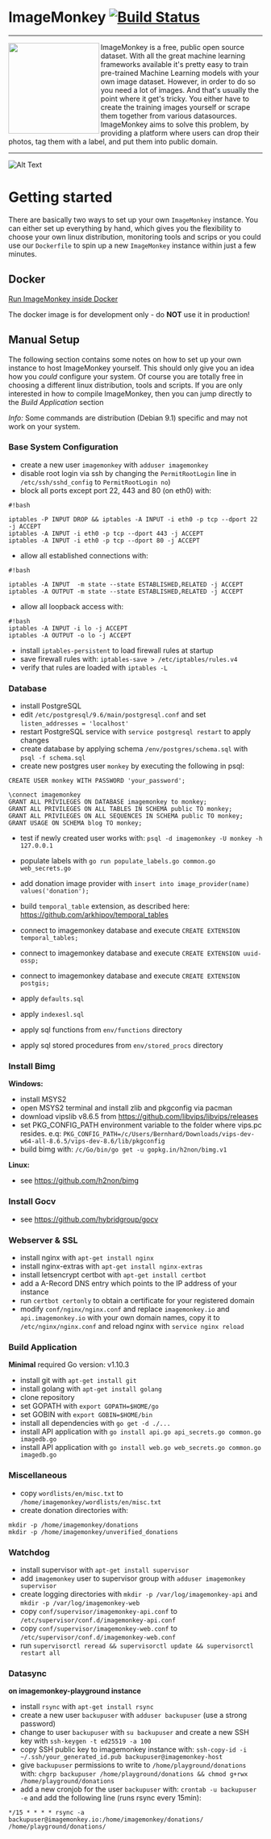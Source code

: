 # ImageMonkey [![Build Status](https://travis-ci.org/bbernhard/imagemonkey-core.svg?branch=develop)](https://travis-ci.org/bbernhard/imagemonkey-core)

---

  <img src="https://raw.githubusercontent.com/bbernhard/imagemonkey-core/develop/img/logo.png" align="left" width="180" >


ImageMonkey is a free, public open source dataset. With all the great machine learning frameworks available it's pretty easy to train pre-trained Machine Learning models with your own image dataset. However, in order to do so you need a lot of images. And that's usually the point where it get's tricky. You either have to create the training images yourself or scrape them together from various datasources. ImageMonkey aims to solve this problem, by providing a platform where users can drop their photos, tag them with a label, and put them into public domain.

---
![Alt Text](https://github.com/bbernhard/imagemonkey-core/raw/master/img/animation.gif)

# Getting started #

There are basically two ways to set up your own `ImageMonkey` instance. You can either set up everything by hand, which gives you the flexibility to choose your own linux distribution, monitoring tools and scrips or you could use our `Dockerfile` to spin up a new `ImageMonkey` instance within just a few minutes. 

## Docker ## 

[Run ImageMonkey inside Docker](https://github.com/bbernhard/imagemonkey-core/blob/develop/env/docker/README.md)

The docker image is for development only - do **NOT** use it in production!

## Manual Setup ##

The following section contains some notes on how to set up your own instance to host ImageMonkey yourself.
This should only give you an idea how you *could* configure your system. Of course you are totally free in choosing 
a different linux distribution, tools and scripts. If you are only interested in how to compile ImageMonkey, then you can jump directly to the *Build Application* section 

*Info:* Some commands are distribution (Debian 9.1) specific and may not work on your system. 

### Base System Configuration ###

* create a new user `imagemonkey`  with `adduser imagemonkey` 
* disable root login via ssh by changing the `PermitRootLogin` line in `/etc/ssh/sshd_config` to `PermitRootLogin no`)
* block all ports except port 22, 443 and 80 (on eth0) with: 
```
#!bash

iptables -P INPUT DROP && iptables -A INPUT -i eth0 -p tcp --dport 22 -j ACCEPT
iptables -A INPUT -i eth0 -p tcp --dport 443 -j ACCEPT
iptables -A INPUT -i eth0 -p tcp --dport 80 -j ACCEPT
```

* allow all established connections with:

```
#!bash

iptables -A INPUT  -m state --state ESTABLISHED,RELATED -j ACCEPT
iptables -A OUTPUT -m state --state ESTABLISHED,RELATED -j ACCEPT
```

* allow all loopback access with:
```
#!bash
iptables -A INPUT -i lo -j ACCEPT
iptables -A OUTPUT -o lo -j ACCEPT
```

* install `iptables-persistent` to load firewall rules at startup
* save firewall rules with: `iptables-save > /etc/iptables/rules.v4`
* verify that rules are loaded with `iptables -L`

### Database ###

* install PostgreSQL
* edit `/etc/postgresql/9.6/main/postgresql.conf` and set `listen_addresses = 'localhost'`
* restart PostgreSQL service with `service postgresql restart` to apply changes
* create database by applying schema `/env/postgres/schema.sql` with `psql -f schema.sql`
* create new postgres user `monkey` by executing the following in psql: 
```
CREATE USER monkey WITH PASSWORD 'your_password';

\connect imagemonkey 
GRANT ALL PRIVILEGES ON DATABASE imagemonkey to monkey;
GRANT ALL PRIVILEGES ON ALL TABLES IN SCHEMA public TO monkey;
GRANT ALL PRIVILEGES ON ALL SEQUENCES IN SCHEMA public TO monkey;
GRANT USAGE ON SCHEMA blog TO monkey;

```
* test if newly created user works with: `psql -d imagemonkey -U monkey -h 127.0.0.1`

* populate labels with `go run populate_labels.go common.go web_secrets.go`
* add donation image provider with `insert into image_provider(name) values('donation');`

* build `temporal_table` extension, as described here: https://github.com/arkhipov/temporal_tables
* connect to imagemonkey database and execute `CREATE EXTENSION temporal_tables;`
* connect to imagemonkey database and execute `CREATE EXTENSION uuid-ossp;`
* connect to imagemonkey database and execute `CREATE EXTENSION postgis;`
* apply `defaults.sql`
* apply `indexesl.sql`
* apply sql functions from `env/functions` directory
* apply sql stored procedures from `env/stored_procs` directory

### Install Bimg ###
**Windows:**
* install MSYS2
* open MSYS2 terminal and install zlib and pkgconfig via pacman
* download vipslib v8.6.5 from https://github.com/libvips/libvips/releases
* set PKG_CONFIG_PATH environment variable to the folder where vips.pc resides. e.q: `PKG_CONFIG_PATH=/c/Users/Bernhard/Downloads/vips-dev-w64-all-8.6.5/vips-dev-8.6/lib/pkgconfig`
* build bimg with: `/c/Go/bin/go get -u gopkg.in/h2non/bimg.v1`

**Linux:**
* see https://github.com/h2non/bimg

### Install Gocv ###
* see https://github.com/hybridgroup/gocv

### Webserver & SSL ###

* install nginx with `apt-get install nginx`
* install nginx-extras with `apt-get install nginx-extras`
* install letsencrypt certbot with `apt-get install certbot`
* add a A-Record DNS entry which points to the IP address of your instance
* run `certbot certonly` to obtain a certificate for your registered domain
* modify `conf/nginx/nginx.conf` and replace `imagemonkey.io` and `api.imagemonkey.io` with your own domain names, copy it to `/etc/nginx/nginx.conf` and reload nginx with `service nginx reload`

### Build Application ###
**Minimal** required Go version: v1.10.3

* install git with `apt-get install git`
* install golang with `apt-get install golang`
* clone repository
* set GOPATH with `export GOPATH=$HOME/go`
* set GOBIN with `export GOBIN=$HOME/bin`
* install all dependencies with `go get -d ./... `
* install API application with `go install api.go api_secrets.go common.go imagedb.go`
* install API application with `go install web.go web_secrets.go common.go imagedb.go` 

### Miscellaneous ###
* copy `wordlists/en/misc.txt` to `/home/imagemonkey/wordlists/en/misc.txt`
* create donation directories with: 
```
mkdir -p /home/imagemonkey/donations
mkdir -p /home/imagemonkey/unverified_donations
```

### Watchdog ###
* install supervisor with `apt-get install supervisor`
* add `imagemonkey` user to supervisor group with `adduser imagemonkey supervisor`
* create logging directories with `mkdir -p /var/log/imagemonkey-api` and `mkdir -p /var/log/imagemonkey-web`
* copy `conf/supervisor/imagemonkey-api.conf` to `/etc/supervisor/conf.d/imagemonkey-api.conf`
* copy `conf/supervisor/imagemonkey-web.conf` to `/etc/supervisor/conf.d/imagemonkey-web.conf`
* run `supervisorctl reread && supervisorctl update && supervisorctl restart all`


### Datasync ###
**on imagemonkey-playground instance**
* install `rsync` with `apt-get install rsync`
* create a new user `backupuser` with `adduser backupuser` (use a strong password)
* change to user `backupuser` with `su backupuser` and create a new SSH key with `ssh-keygen -t ed25519 -a 100`
* copy SSH public key to imagemonkey instance with: `ssh-copy-id -i ~/.ssh/your_generated_id.pub backupuser@imagemonkey-host`
* give `backupuser` permissions to write to `/home/playground/donations` with: `chgrp backupuser /home/playground/donations && chmod g+rwx /home/playground/donations`
* add a new cronjob for the user `backupuser` with: `crontab -u backupuser -e` and add the following line (runs rsync every 15min):

```
*/15 * * * * rsync -a backupuser@imagemonkey.io:/home/imagemonkey/donations/ /home/playground/donations/
```
